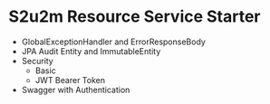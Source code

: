 # S2u2m Resource Service Starter

- GlobalExceptionHandler and ErrorResponseBody
- JPA Audit Entity and ImmutableEntity
- Security
  - Basic 
  - JWT Bearer Token
- Swagger with Authentication
